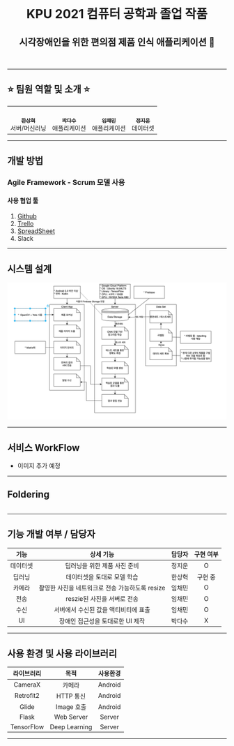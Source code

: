 <br>
<h1 align="center"> KPU 2021 컴퓨터 공학과 졸업 작품 </h1>
<h2 align="center"> 시각장애인을 위한 편의점 제품 인식 애플리케이션 🏪  </h2>
<br>

---
## ⭐️ **팀원 역할 및 소개** ⭐️
<table>
  <tr>
    <td align="center"><a href="https://github.com/contea95"><img src="https://avatars1.githubusercontent.com/u/64491659?s=400&u=3c39d4f9b95c74c1474c8cc90706155d600f00b8&v=4" width="100px;" alt=""/><br /><sub><b>한상혁</b></sub></a><br />서버/머신러닝</td>
    <td align="center"><a href="https://github.com/dasoopark"><img src="https://avatars3.githubusercontent.com/u/51106039?s=400&u=5c86308a2fa6e33b84bd1623658ffbb3cb19b960&v=4" width="100px;" alt=""/><br /><sub><b>박다수</b></sub></a><br />애플리케이션</td>
    <td align="center"><a href="https://github.com/1007ChaeMin"><img src="https://avatars0.githubusercontent.com/u/19782958?s=400&v=4" width="100px;" alt=""/><br /><sub><b>임채민</b></sub></a><br />애플리케이션</td>
    <td align="center"><a href="https://github.com/Jiwoon22"><img src="https://avatars1.githubusercontent.com/u/51106092?s=400&u=0e2a843114fc9ea40a85f702b4d56657bf4ea481&v=4" width="100px;" alt=""/><br /><sub><b>정지운</b></sub></a><br />데이터셋</td>
  </tr>
</table>

---
## 개발 방법
### **Agile Framework - Scrum 모델** 사용

#### 사용 협업 툴

1. [Github](https://github.com/kpuce2021/Dandelion)
2. [Trello](https://trello.com/b/BMWAK0oT)
3. [SpreadSheet](https://docs.google.com/spreadsheets/d/1auyVjzKxb7iPgwjhEjFhaKm2PBqUoI8BcHxVw9EPz6k/edit?usp=sharing)
4. Slack

---
## 시스템 설계
![system_design](./Document/210123시스템설계_목표버전.png)

---
## 서비스 WorkFlow
- 이미지 추가 예정

---
## Foldering
```

```
---
## 기능 개발 여부 / 담당자
|기능|상세 기능|담당자|구현 여부|
|:--:|:------:|:---:|:-------:|
|데이터셋|딥러닝을 위한 제품 사진 준비|정지운|O|
|딥러닝|데이터셋을 토대로 모델 학습|한상혁|구현 중|
|카메라|촬영한 사진을 네트워크로 전송 가능하도록 resize|임채민|O|
|전송|reszie된 사진을 서버로 전송|임채민|O|
|수신|서버에서 수신된 값을 액티비티에 표출|임채민|O|
|UI|장애인 접근성을 토대로한 UI 제작|박다수|X|

---

## 사용 환경 및 사용 라이브러리
|라이브러리|목적|사용환경|
|:--------:|:---:|:---:|
|CameraX|카메라|Android|
|Retrofit2|HTTP 통신|Android|
|Glide|Image 호출|Android|
|Flask|Web Server|Server|
|TensorFlow|Deep Learning|Server|

---
